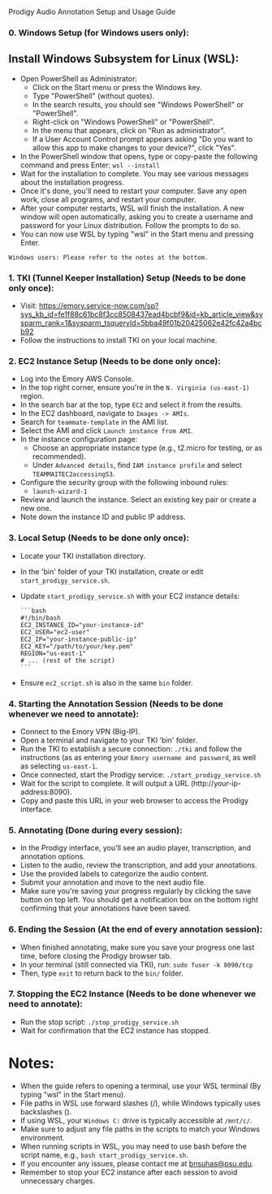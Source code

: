 Prodigy Audio Annotation Setup and Usage Guide

### 0. Windows Setup (for Windows users only):
## Install Windows Subsystem for Linux (WSL):
* Open PowerShell as Administrator:
  * Click on the Start menu or press the Windows key.
  * Type "PowerShell" (without quotes).
  * In the search results, you should see "Windows PowerShell" or "PowerShell".
  * Right-click on "Windows PowerShell" or "PowerShell".
  * In the menu that appears, click on "Run as administrator".
  * If a User Account Control prompt appears asking "Do you want to allow this app to make changes to your device?", click "Yes".
* In the PowerShell window that opens, type or copy-paste the following command and press Enter: `wsl --install`
* Wait for the installation to complete. You may see various messages about the installation progress.
* Once it's done, you'll need to restart your computer. Save any open work, close all programs, and restart your computer.
* After your computer restarts, WSL will finish the installation. A new window will open automatically, asking you to create a username and password for your Linux distribution. Follow the prompts to do so.
* You can now use WSL by typing "wsl" in the Start menu and pressing Enter.

`Windows users: Please refer to the notes at the bottom.`

### 1. TKI (Tunnel Keeper Installation) Setup (Needs to be done only once):
* Visit: https://emory.service-now.com/sp?sys_kb_id=fe1f88c61bc8f3cc8508437ead4bcbf9&id=kb_article_view&sysparm_rank=1&sysparm_tsqueryId=5bba49f01b20425062e42fc42a4bcb92
* Follow the instructions to install TKI on your local machine.

### 2. EC2 Instance Setup (Needs to be done only once):
* Log into the Emory AWS Console.
* In the top right corner, ensure you're in the `N. Virginia (us-east-1)` region.
* In the search bar at the top, type `EC2` and select it from the results.
* In the EC2 dashboard, navigate to `Images -> AMIs`.
* Search for `teammate-template` in the AMI list.
* Select the AMI and click `Launch instance from AMI`.
* In the instance configuration page:
  * Choose an appropriate instance type (e.g., t2.micro for testing, or as recommended).
  * Under `Advanced details`, find `IAM instance profile` and select `TEAMMAITEC2accessingS3`.
* Configure the security group with the following inbound rules:
  * `launch-wizard-1`
* Review and launch the instance. Select an existing key pair or create a new one.
* Note down the instance ID and public IP address.

### 3. Local Setup (Needs to be done only once):
* Locate your TKI installation directory.
* In the 'bin' folder of your TKI installation, create or edit `start_prodigy_service.sh`.
* Update `start_prodigy_service.sh` with your EC2 instance details:
      
      ```bash
      #!/bin/bash
      EC2_INSTANCE_ID="your-instance-id"
      EC2_USER="ec2-user"
      EC2_IP="your-instance-public-ip"
      EC2_KEY="/path/to/your/key.pem"
      REGION="us-east-1"
      # ... (rest of the script)
      ```
* Ensure `ec2_script.sh` is also in the same `bin` folder.


### 4. Starting the Annotation Session (Needs to be done whenever we need to annotate):
* Connect to the Emory VPN (Big-IP).
* Open a terminal and navigate to your TKI 'bin' folder.
* Run the TKI to establish a secure connection:
      ```
      ./tki
      ```
  and follow the instructions (as as entering your `Emory username and password`, as well as selecting `us-east-1`. 
* Once connected, start the Prodigy service:
      ```
      ./start_prodigy_service.sh
      ```
* Wait for the script to complete. It will output a URL (http://your-ip-address:8090).
* Copy and paste this URL in your web browser to access the Prodigy interface.

### 5. Annotating (Done during every session):
* In the Prodigy interface, you'll see an audio player, transcription, and annotation options.
* Listen to the audio, review the transcription, and add your annotations.
* Use the provided labels to categorize the audio content.
* Submit your annotation and move to the next audio file.
* Make sure you're saving your progress regularly by clicking the save button on top left. You should get a notification box on the bottom right confirming that your annotations have been saved.

### 6. Ending the Session (At the end of every annotation session):
* When finished annotating, make sure you save your progress one last time, before closing the Prodigy browser tab.
* In your terminal (still connected via TKI), run:
      ```
      sudo fuser -k 8090/tcp
      ```
* Then, type `exit` to return back to the `bin/` folder.

### 7. Stopping the EC2 Instance (Needs to be done whenever we need to annotate):
* Run the stop script:
      ```
      ./stop_prodigy_service.sh
      ```
* Wait for confirmation that the EC2 instance has stopped.

# Notes:
- When the guide refers to opening a terminal, use your WSL terminal (By typing "wsl" in the Start menu).
- File paths in WSL use forward slashes (/), while Windows typically uses backslashes (\).
- If using WSL, your `Windows C:` drive is typically accessible at `/mnt/c/`.
- Make sure to adjust any file paths in the scripts to match your Windows environment.
- When running scripts in WSL, you may need to use bash before the script name, e.g., `bash start_prodigy_service.sh`.
- If you encounter any issues, please contact me at [bnsuhas@psu.edu](mailto:bnsuhas@psu.edu).
- Remember to stop your EC2 instance after each session to avoid unnecessary charges.
